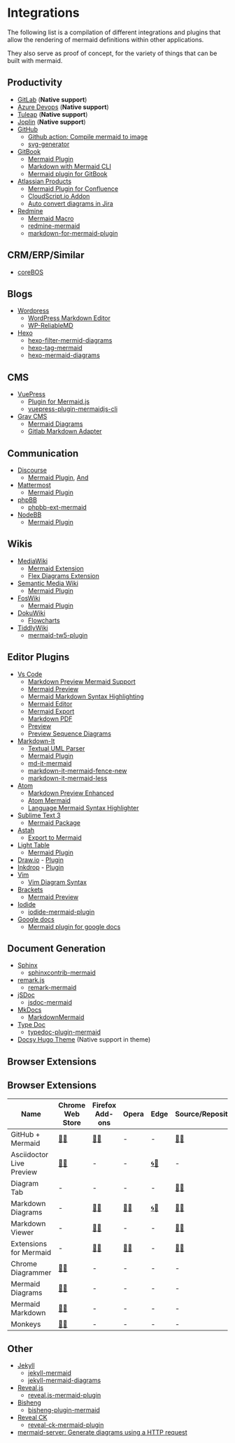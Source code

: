 # Integrations

The following list is a compilation of different integrations and plugins that allow the rendering of mermaid definitions within other applications. 

They also serve as proof of concept, for the variety of things that can be built with mermaid.


## Productivity

- [GitLab](https://docs.gitlab.com/ee/user/markdown.html#diagrams-and-flowcharts) (**Native support**)
- [Azure Devops](https://docs.microsoft.com/en-us/azure/devops/project/wiki/wiki-markdown-guidance?view=azure-devops#add-mermaid-diagrams-to-a-wiki-page) (**Native support**)
- [Tuleap](https://docs.tuleap.org/user-guide/writing-in-tuleap.html#graphs) (**Native support**)
- [Joplin](https://joplinapp.org) (**Native support**)
- [GitHub](https://github.com)
  - [Github action: Compile mermaid to image](https://github.com/neenjaw/compile-mermaid-markdown-action)
  - [svg-generator](https://github.com/SimonKenyonShepard/mermaidjs-github-svg-generator)
- [GitBook](http://gitbook.com)
  - [Mermaid Plugin](https://github.com/JozoVilcek/gitbook-plugin-mermaid)
  - [Markdown with Mermaid CLI](https://github.com/miao1007/gitbook-plugin-mermaid-cli)
  - [Mermaid plugin for GitBook](https://github.com/wwformat/gitbook-plugin-mermaid-pdf)
- [Atlassian Products](https://www.atlassian.com)
  - [Mermaid Plugin for Confluence](https://marketplace.atlassian.com/apps/1214124/mermaid-plugin-for-confluence?hosting=server&tab=overview)
  - [CloudScript.io Addon](https://marketplace.atlassian.com/apps/1219878/cloudscript-io-mermaid-addon?hosting=cloud&tab=overview)
  - [Auto convert diagrams in Jira](https://github.com/coddingtonbear/jirafs-mermaid)
- [Redmine](https://redmine.org)
  - [Mermaid Macro](https://www.redmine.org/plugins/redmine_mermaid_macro)
  - [redmine-mermaid](https://github.com/styz/redmine_mermaid)
  - [markdown-for-mermaid-plugin](https://github.com/jamieh-mongolian/markdown-for-mermaid-plugin)

## CRM/ERP/Similar

  - [coreBOS](http://blog.corebos.org/blog/december2019)

## Blogs

- [Wordpress](https://wordpress.org)
  - [WordPress Markdown Editor](https://wordpress.org/plugins/wp-githuber-md)
  - [WP-ReliableMD](https://wordpress.org/plugins/wp-reliablemd/)
- [Hexo](https://hexo.io)
  - [hexo-filter-mermid-diagrams](https://github.com/webappdevelp/hexo-filter-mermaid-diagrams)
  - [hexo-tag-mermaid](https://github.com/JameChou/hexo-tag-mermaid)
  - [hexo-mermaid-diagrams](https://github.com/mslxl/hexo-mermaid-diagrams)

## CMS

- [VuePress](https://vuepress.vuejs.org/)
  - [Plugin for Mermaid.js](https://github.com/eFrane/vuepress-plugin-mermaidjs)
  - [vuepress-plugin-mermaidjs-cli](https://github.com/gwleclerc/vuepress-plugin-mermaidjs-cli)
- [Grav CMS](https://getgrav.org/)
  - [Mermaid Diagrams](https://github.com/DanielFlaum/grav-plugin-mermaid-diagrams)
  - [Gitlab Markdown Adapter](https://github.com/Goutte/grav-plugin-gitlab-markdown-adapter)

## Communication

- [Discourse](https://discourse.org)
  - [Mermaid Plugin](https://github.com/pnewell/discourse-mermaid), [And](https://github.com/unfoldingWord-dev/discourse-mermaid)
- [Mattermost](https://mattermost.com/)
  - [Mermaid Plugin](https://github.com/SpikeTings/Mermaid)
- [phpBB](https://phpbb.com)
  - [phpbb-ext-mermaid](https://github.com/AlfredoRamos/phpbb-ext-mermaid)
- [NodeBB](https://nodebb.org)
  - [Mermaid Plugin](https://www.npmjs.com/package/nodebb-plugin-mermaid)

## Wikis

- [MediaWiki](https://www.mediawiki.org)
  - [Mermaid Extension](https://www.mediawiki.org/wiki/Extension:Mermaid)
  - [Flex Diagrams Extension](https://www.mediawiki.org/wiki/Extension:Flex_Diagrams)
- [Semantic Media Wiki](https://semantic-mediawiki.org)
  - [Mermaid Plugin](https://github.com/SemanticMediaWiki/Mermaid)
- [FosWiki](https://foswiki.org)
  - [Mermaid Plugin](https://foswiki.org/Extensions/MermaidPlugin)
- [DokuWiki](https://dokuwiki.org)
  - [Flowcharts](https://www.dokuwiki.org/plugin:flowcharts?s[]=mermaid)
- [TiddlyWiki](https://tiddlywiki.com/)
  - [mermaid-tw5-plugin](https://github.com/michaeljmcd/mermaid-tw5-plugin)

## Editor Plugins

- [Vs Code](https://code.visualstudio.com/)
  - [Markdown Preview Mermaid Support](https://marketplace.visualstudio.com/items?itemName=bierner.markdown-mermaid)
  - [Mermaid Preview](https://marketplace.visualstudio.com/items?itemName=vstirbu.vscode-mermaid-preview)
  - [Mermaid Markdown Syntax Highlighting](https://marketplace.visualstudio.com/items?itemName=bpruitt-goddard.mermaid-markdown-syntax-highlighting)
  - [Mermaid Editor](https://marketplace.visualstudio.com/items?itemName=tomoyukim.vscode-mermaid-editor)
  - [Mermaid Export](https://marketplace.visualstudio.com/items?itemName=Gruntfuggly.mermaid-export)
  - [Markdown PDF](https://marketplace.visualstudio.com/items?itemName=yzane.markdown-pdf)
  - [Preview](https://marketplace.visualstudio.com/items?itemName=searKing.preview-vscode)
  - [Preview Sequence Diagrams](https://marketplace.visualstudio.com/items?itemName=arichika.previewseqdiag-vscode)
- [Markdown-It](https://github.com/markdown-it/markdown-it)
  - [Textual UML Parser](https://github.com/manastalukdar/markdown-it-textual-uml)
  - [Mermaid Plugin](https://github.com/tylingsoft/markdown-it-mermaid)
  - [md-it-mermaid](https://github.com/iamcco/md-it-mermaid)
  - [markdown-it-mermaid-fence-new](https://github.com/Revomatico/markdown-it-mermaid-fence-new)
  - [markdown-it-mermaid-less](https://github.com/searKing/markdown-it-mermaid-less)
- [Atom](https://atom.io)
  - [Markdown Preview Enhanced](https://atom.io/packages/markdown-preview-enhanced)
  - [Atom Mermaid](https://atom.io/packages/atom-mermaid)
  - [Language Mermaid Syntax Highlighter](https://atom.io/packages/language-mermaid)
- [Sublime Text 3](https://sublimetext.com)
  - [Mermaid Package](https://packagecontrol.io/packages/Mermaid)
- [Astah](http://astah.net)
  - [Export to Mermaid](https://github.com/Avens666/Astah_Jude_UML_export_to_Markdown-mermaid-Plantuml-)
- [Light Table](http://lighttable.com/)
  - [Mermaid Plugin](https://github.com/cldwalker/Mermaid)
- [Draw.io](http://draw.io) - [Plugin](https://github.com/nopeslide/drawio_mermaid_plugin)
- [Inkdrop](http://inkdrop.app) - [Plugin](https://github.com/inkdropapp/inkdrop-mermaid)
- [Vim](https://vim.org)
  - [Vim Diagram Syntax](https://github.com/zhaozg/vim-diagram)
- [Brackets](http://brackets.io/)
  - [Mermaid Preview](https://s3.amazonaws.com/extend.brackets/alanhohn.mermaid-preview/alanhohn.mermaid-preview-1.0.2.zip)
- [Iodide](https://github.com/iodide-project/iodide)
  - [iodide-mermaid-plugin](https://github.com/iodide-project/iodide-mermaid-plugin)
- [Google docs](https://docs.google.com/)
  - [Mermaid plugin for google docs](https://workspace.google.com/marketplace/app/mermaid/636321283856)

## Document Generation

- [Sphinx](https://www.sphinx-doc.org/en/master/)
  - [sphinxcontrib-mermaid](https://github.com/mgaitan/sphinxcontrib-mermaid)
- [remark.js](https://remark.js.org/)
  - [remark-mermaid](https://github.com/temando/remark-mermaid)
- [jSDoc](https://jsdoc.app/)
  - [jsdoc-mermaid](https://github.com/Jellyvision/jsdoc-mermaid)
- [MkDocs](https://mkdocs.org)
  - [MarkdownMermaid](https://github.com/sebastienwarin/mkdocs-mermaid-plugin)
- [Type Doc](https://typedoc.org/)
  - [typedoc-plugin-mermaid](https://www.npmjs.com/package/typedoc-plugin-mermaid)
- [Docsy Hugo Theme](https://www.docsy.dev/docs/adding-content/lookandfeel/#diagrams-with-mermaid) (Native support in theme)

## Browser Extensions

## Browser Extensions
| Name | Chrome Web Store | Firefox Add-ons | Opera | Edge | Source/Repository | 
| -- | -- | -- | -- | -- | -- |
| GitHub + Mermaid | [🎡🔗](https://chrome.google.com/webstore/detail/github-%20-mermaid/goiiopgdnkogdbjmncgedmgpoajilohe) | [🦊🔗](https://addons.mozilla.org/firefox/addon/github-mermaid/) | - | - |  [🐙🔗](https://github.com/BackMarket/github-mermaid-extension)
| Asciidoctor Live Preview | [🎡🔗](https://chrome.google.com/webstore/detail/asciidoctorjs-live-previe/iaalpfgpbocpdfblpnhhgllgbdbchmia) | - | - | [🌀🔗](https://microsoftedge.microsoft.com/addons/detail/asciidoctorjs-live-previ/pefkelkanablhjdekgdahplkccnbdggd?hl=en-US) | -|
| Diagram Tab| -| - | - | - | [🐙🔗](https://github.com/khafast/diagramtab)  |
| Markdown Diagrams| - | [🦊🔗](https://addons.mozilla.org/en-US/firefox/addon/markdown-diagrams/) | [🔴🔗](https://addons.opera.com/en/extensions/details/markdown-diagrams/) | [🌀🔗](https://microsoftedge.microsoft.com/addons/detail/markdown-diagrams/hceenoomhhdkjjijnmlclkpenkapfihe) | [🐙🔗](https://github.com/marcozaccari/markdown-diagrams-browser-extension/tree/master/doc/examples) |
| Markdown Viewer| - | [🦊🔗](https://addons.mozilla.org/en-US/firefox/addon/markdown-viewer-chrome/) | - | - | [🐙🔗](https://github.com/simov/markdown-viewer)|
| Extensions for Mermaid| - | [🦊🔗](https://addons.mozilla.org/en-US/firefox/addon/markdown-viewer-chrome/) | [🔴🔗](https://addons.opera.com/en/extensions/details/extensions-for-mermaid/)| - | [🐙🔗](https://github.com/Stefan-S/mermaid-extension) |
| Chrome Diagrammer| [🎡🔗](https://chrome.google.com/webstore/detail/chrome-diagrammer/bkpbgjmkomfoakfklcjeoegkklgjnnpk) | - |- | - | - |
| Mermaid Diagrams | [🎡🔗](https://chrome.google.com/webstore/detail/mermaid-diagrams/phfcghedmopjadpojhmmaffjmfiakfil) | - | - | - | - |
|Mermaid Markdown | [🎡🔗](https://chrome.google.com/webstore/detail/mermaid-markdown/mboeoikjijmjcjgpccghbcoegikliijg) | - | - | - | - |
| Monkeys | [🎡🔗](https://chrome.google.com/webstore/detail/monkeys-mermaid-for-githu/cplfdpoajbclbgphaphphcldamfkjlgi) | - | - | - | - |


## Other
- [Jekyll](https://jekyllrb.com/)
  - [jekyll-mermaid](https://rubygems.org/gems/jekyll-mermaid)
  - [jekyll-mermaid-diagrams](https://github.com/fuzhibo/jekyll-mermaid-diagrams)
- [Reveal.js](https://github.com/hakimel/reveal.js)
  - [reveal.js-mermaid-plugin](https://github.com/ludwick/reveal.js-mermaid-plugin)
- [Bisheng](https://www.npmjs.com/package/bisheng)
  - [bisheng-plugin-mermaid](https://github.com/yct21/bisheng-plugin-mermaid)
- [Reveal CK](https://github.com/jedcn/reveal-ck)
  - [reveal-ck-mermaid-plugin](https://github.com/tmtm/reveal-ck-mermaid-plugin)
- [mermaid-server: Generate diagrams using a HTTP request](https://github.com/TomWright/mermaid-server)

